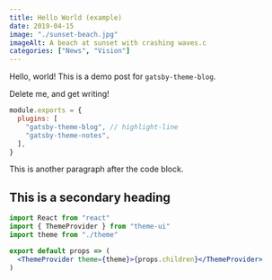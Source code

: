 ```yaml
---
title: Hello World (example)
date: 2019-04-15
image: "./sunset-beach.jpg"
imageAlt: A beach at sunset with crashing waves.c
categories: ["News", "Vision"]
---
```


Hello, world! This is a demo post for `gatsby-theme-blog`.

Delete me, and get writing!

```js:title=gatsby-config.js
module.exports = {
  plugins: [
    "gatsby-theme-blog", // highlight-line
    "gatsby-theme-notes",
  ],
}
```

This is another paragraph after the code block.

## This is a secondary heading

```jsx
import React from "react"
import { ThemeProvider } from "theme-ui"
import theme from "./theme"

export default props => (
  <ThemeProvider theme={theme}>{props.children}</ThemeProvider>
)
```
